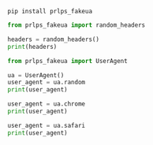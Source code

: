 `pip install prlps_fakeua`


```python
from prlps_fakeua import random_headers

headers = random_headers()
print(headers)
```


```python
from prlps_fakeua import UserAgent

ua = UserAgent()
user_agent = ua.random
print(user_agent)

user_agent = ua.chrome
print(user_agent)

user_agent = ua.safari
print(user_agent)
```
